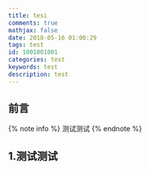```yaml
---
title: tesi
comments: true
mathjax: false
date: 2018-05-16 01:00:29
tags: test
id: 1001001001
categories: test
keywords: test
description: test
---
```

## 前言
{% note info %} 测试测试 {% endnote %}

<!--more-->

## 1.测试测试